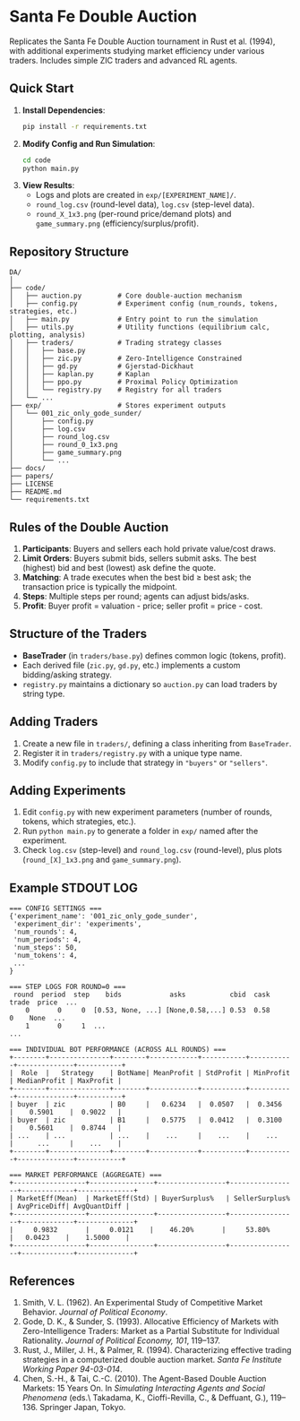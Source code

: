 # Santa Fe Double Auction

Replicates the Santa Fe Double Auction tournament in Rust et al. (1994), with additional experiments studying market efficiency under various traders. Includes simple ZIC traders and advanced RL agents.

## Quick Start

1. **Install Dependencies**:
   ```bash
   pip install -r requirements.txt
   ```
2. **Modify Config and Run Simulation**:
   ```bash
   cd code
   python main.py
   ```
3. **View Results**:
   - Logs and plots are created in `exp/[EXPERIMENT_NAME]/`.
   - `round_log.csv` (round-level data), `log.csv` (step-level data).
   - `round_X_1x3.png` (per-round price/demand plots) and `game_summary.png` (efficiency/surplus/profit).

## Repository Structure

```
DA/
│
├── code/
│   ├── auction.py         # Core double-auction mechanism
│   ├── config.py          # Experiment config (num_rounds, tokens, strategies, etc.)
│   ├── main.py            # Entry point to run the simulation
│   ├── utils.py           # Utility functions (equilibrium calc, plotting, analysis)
│   ├── traders/           # Trading strategy classes
│   │   ├── base.py
│   │   ├── zic.py         # Zero-Intelligence Constrained
│   │   ├── gd.py          # Gjerstad-Dickhaut
│   │   ├── kaplan.py      # Kaplan
│   │   ├── ppo.py         # Proximal Policy Optimization
│   │   └── registry.py    # Registry for all traders
│   └── ...
├── exp/                   # Stores experiment outputs
│   └── 001_zic_only_gode_sunder/
│       ├── config.py
│       ├── log.csv
│       ├── round_log.csv
│       ├── round_0_1x3.png
│       ├── game_summary.png
│       └── ...
├── docs/
├── papers/
├── LICENSE
├── README.md              
└── requirements.txt
```

## Rules of the Double Auction

1. **Participants**: Buyers and sellers each hold private value/cost draws.  
2. **Limit Orders**: Buyers submit bids, sellers submit asks. The best (highest) bid and best (lowest) ask define the quote.  
3. **Matching**: A trade executes when the best bid ≥ best ask; the transaction price is typically the midpoint.  
4. **Steps**: Multiple steps per round; agents can adjust bids/asks.  
5. **Profit**: Buyer profit = valuation - price; seller profit = price - cost.

## Structure of the Traders

- **BaseTrader** (in `traders/base.py`) defines common logic (tokens, profit).
- Each derived file (`zic.py`, `gd.py`, etc.) implements a custom bidding/asking strategy.
- `registry.py` maintains a dictionary so `auction.py` can load traders by string type.

## Adding Traders

1. Create a new file in `traders/`, defining a class inheriting from `BaseTrader`.
2. Register it in `traders/registry.py` with a unique type name.  
3. Modify `config.py` to include that strategy in `"buyers"` or `"sellers"`.

## Adding Experiments

1. Edit `config.py` with new experiment parameters (number of rounds, tokens, which strategies, etc.).  
2. Run `python main.py` to generate a folder in `exp/` named after the experiment.  
3. Check `log.csv` (step-level) and `round_log.csv` (round-level), plus plots (`round_[X]_1x3.png` and `game_summary.png`).

## Example STDOUT LOG

```
=== CONFIG SETTINGS ===
{'experiment_name': '001_zic_only_gode_sunder',
 'experiment_dir': 'experiments',
 'num_rounds': 4,
 'num_periods': 4,
 'num_steps': 50,
 'num_tokens': 4,
 ...
}

=== STEP LOGS FOR ROUND=0 ===
 round  period  step    bids            asks           cbid  cask  trade  price  ...
    0       0     0  [0.53, None, ...] [None,0.58,...] 0.53  0.58     0    None  ...
    1       0     1  ...
...

=== INDIVIDUAL BOT PERFORMANCE (ACROSS ALL ROUNDS) ===
+--------+---------------+--------+------------+-----------+-----------+--------------+-----------+
|  Role  |   Strategy    | BotName| MeanProfit | StdProfit | MinProfit | MedianProfit | MaxProfit |
+--------+---------------+--------+------------+-----------+-----------+--------------+-----------+
| buyer  | zic           | B0     |   0.6234   |  0.0507   |  0.3456   |    0.5901    |  0.9022   |
| buyer  | zic           | B1     |   0.5775   |  0.0412   |  0.3100   |    0.5601    |  0.8744   |
| ...    | ...           | ...    |    ...     |    ...    |    ...    |      ...     |    ...    |
+--------+---------------+--------+------------+-----------+-----------+--------------+-----------+

=== MARKET PERFORMANCE (AGGREGATE) ===
+------------------+----------------+-----------------+-----------------+-------------+--------------+
| MarketEff(Mean)  | MarketEff(Std) | BuyerSurplus%   | SellerSurplus%  | AvgPriceDiff| AvgQuantDiff |
+------------------+----------------+-----------------+-----------------+-------------+--------------+
|     0.9832       |     0.0121    |    46.20%       |     53.80%      |   0.0423    |    1.5000    |
+------------------+----------------+-----------------+-----------------+-------------+--------------+
```

## References

1. Smith, V. L. (1962). An Experimental Study of Competitive Market Behavior. *Journal of Political Economy*.
2. Gode, D. K., \& Sunder, S. (1993). Allocative Efficiency of Markets with Zero-Intelligence Traders: Market as a Partial Substitute for Individual Rationality. *Journal of Political Economy, 101*, 119–137.
3. Rust, J., Miller, J. H., \& Palmer, R. (1994). Characterizing effective trading strategies in a computerized double auction market. *Santa Fe Institute Working Paper 94-03-014*.
4. Chen, S.-H., \& Tai, C.-C. (2010). The Agent-Based Double Auction Markets: 15 Years On. In *Simulating Interacting Agents and Social Phenomena* (eds.\ Takadama, K., Cioffi-Revilla, C., \& Deffuant, G.), 119–136. Springer Japan, Tokyo.